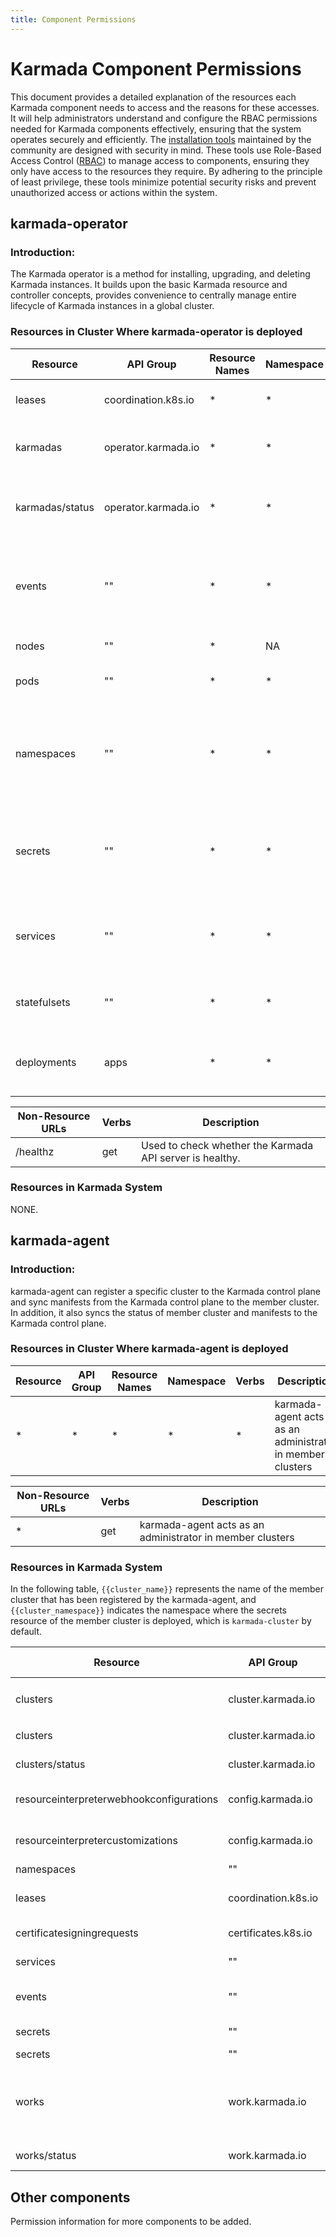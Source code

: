 ```yaml
---
title: Component Permissions
---
```


# Karmada Component Permissions

This document provides a detailed explanation of the resources each Karmada component needs to access and the reasons for these accesses. It will help administrators understand and configure the RBAC permissions needed for Karmada components effectively, ensuring that the system operates securely and efficiently.
The [installation tools](https://karmada.io/docs/installation/) maintained by the community are designed with security in mind. These tools use Role-Based Access Control ([RBAC](https://kubernetes.io/docs/reference/access-authn-authz/rbac/)) to manage access to components, ensuring they only have access to the resources they require. By adhering to the principle of least privilege, these tools minimize potential security risks and prevent unauthorized access or actions within the system.

## karmada-operator

### Introduction:

The Karmada operator is a method for installing, upgrading, and deleting Karmada instances. It builds upon the basic Karmada resource and controller concepts, provides convenience to centrally manage entire lifecycle of Karmada instances in a global cluster.

### Resources in Cluster Where karmada-operator is deployed

| Resource        | API Group           | Resource Names | Namespace | Verbs                       | Description                                                  |
| --------------- | ------------------- | -------------- | --------- | --------------------------- | ------------------------------------------------------------ |
| leases          | coordination.k8s.io | *              | *         | get, create, update         | Required for leader election                                 |
| karmadas        | operator.karmada.io | *              | *         | get, list, watch, update    | To manage Karmada instances                                  |
| karmadas/status | operator.karmada.io | *              | *         | update                      | To update the status subresource of Karmada instances        |
| events          | ""                  | *              | *         | create                      | Allows karmada-operator to record events in the Kubernetes API server |
| nodes           | ""                  | *              | NA        | list                        | To get Node IP                                               |
| pods            | ""                  | *              | *         | list                        | For  pod health checks                                       |
| namespaces      | ""                  | *              | *         | get                         | To get information about namespaces, and deploy resources into specific namespaces |
| secrets         | ""                  | *              | *         | get, create, update, delete | To manage secrets which might contain sensitive data like credentials |
| services        | ""                  | *              | *         | get, create, update, delete | To manage services to expose applications within the cluster |
| statefulsets    | ""                  | *              | *         | get, create, update, delete | To manage StatefulSets, e.g., etcd                           |
| deployments     | apps                | *              | *         | get, create, update, delete | To manage Deployments, e.g., karmada-apiserver               |

| Non-Resource URLs | Verbs | Description |
|-------------|-------|-------------|
| /healthz | get | Used to check whether the Karmada API server is healthy. |

### Resources in Karmada System

NONE.

## karmada-agent

### Introduction:

karmada-agent can register a specific cluster to the Karmada control plane and sync manifests from the Karmada control plane to the member cluster. In addition, it also syncs the status of member cluster and manifests to the Karmada control plane.

### Resources in Cluster Where karmada-agent is deployed

| Resource | API Group | Resource Names | Namespace | Verbs | Description                                               |
| -------- | --------- | -------------- | --------- | ----- | --------------------------------------------------------- |
| *        | *         | *              | *         | *     | karmada-agent acts as an administrator in member clusters |

| Non-Resource URLs | Verbs | Description                                               |
| ----------------- | ----- | --------------------------------------------------------- |
| *                 | get   | karmada-agent acts as an administrator in member clusters |

### Resources in Karmada System

In the following table, `{{cluster_name}}` represents the name of the member cluster that has been registered by the karmada-agent, and `{{cluster_namespace}}` indicates the namespace where the secrets resource of the member cluster is deployed, which is `karmada-cluster` by default.

| Resource                                 | API Group           | Resource Names     | Namespace                     | Verbs                                    | Description                                                  |
| ---------------------------------------- | ------------------- | ------------------ | ----------------------------- | ---------------------------------------- | ------------------------------------------------------------ |
| clusters                                 | cluster.karmada.io  | *                  | NA                            | list, watch，create                      | Used to create cluster and listen for cluster status         |
| clusters                                 | cluster.karmada.io  | `{{cluster_name}}` | NA                            | get, delete                              | To manager specific clusters                                 |
| clusters/status                          | cluster.karmada.io  | `{{cluster_name}}` | NA                            | update                                   | Used to update the status of a specific cluster              |
| resourceinterpreterwebhookconfigurations | config.karmada.io   | *                  | NA                            | get, list, watch                         | Used to get the resourceinterpreterwebhookconfigurations resource |
| resourceinterpretercustomizations        | config.karmada.io   | *                  | NA                            | get, list, watch                         | Used to get the resourceinterpretercustomizations resource   |
| namespaces                               | ""                  | *                  | *                             | get                                      | Used to get namespaces                                       |
| leases                                   | coordination.k8s.io | *                  | *                             | get, create, update                      | Required for leader election                                 |
| certificatesigningrequests               | certificates.k8s.io | *                  | NA                            | get, create                              | Obtaining and creating CSRs for Karmada-agent's certificate rotation |
| services                                 | ""                  | *                  | *                             | list, watch                              | Used to build the ClusterIPServiceResolver resource interpreter. |
| events                                   | ""                  | *                  | *                             | create, patch, update                    | Allow karmada-agent to log events in Karmada API Server      |
| secrets                                  | ""                  | `{{cluster_name}}` | `{{cluster_namespace}}`       | get, patch                               | For accessing and modifying specific secret resources        |
| secrets                                  | ""                  | *                  | `{{cluster_namespace}}`       | create                                   | Used to create secret resources                              |
| works                                    | work.karmada.io     | *                  | karmada-es-`{{cluster_name}}` | get, create, list, watch, update, delete | Used to create and manage work resources in a specific namespace |
| works/status                             | work.karmada.io     | *                  | karmada-es-`{{cluster_name}}` | patch, update                            | Used to update the status of work in a specific namespace    |

## Other components

Permission information for more components to be added.
